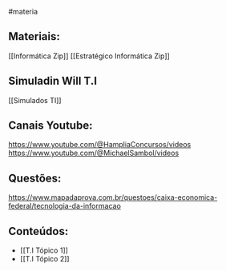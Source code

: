 #materia

## Materiais:
[[Informática Zip]]
[[Estratégico Informática Zip]]

## Simuladin Will T.I
[[Simulados TI]]
## Canais Youtube:
https://www.youtube.com/@HampliaConcursos/videos
https://www.youtube.com/@MichaelSambol/videos

## Questões:
https://www.mapadaprova.com.br/questoes/caixa-economica-federal/tecnologia-da-informacao

## Conteúdos:
- [[T.I Tópico 1]]
- [[T.I Tópico 2]]

